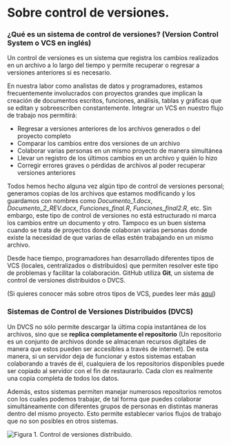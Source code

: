 # Sobre control de versiones. 
### ¿Qué es un sistema de control de versiones? (Version Control System o VCS en inglés) 

Un control de versiones es un sistema que registra los cambios realizados en un archivo a lo largo del tiempo y permite recuperar o regresar a versiones anteriores si es necesario. 

En nuestra labor como analistas de datos y programadores, estamos frecuentemente involucrados con proyectos grandes que implican la creación de documentos escritos, funciones, análisis, tablas y gráficas que se editan y sobreescriben constantemente. Integrar un VCS en nuestro flujo de trabajo nos permitirá:

- Regresar a versiones anteriores de los archivos generados o del proyecto completo
- Comparar los cambios entre dos versiones de un archivo
- Colaborar varias personas en un mismo proyecto de manera simultánea
- Llevar un registro de los últimos cambios en un archivo y quién lo hizo
- Corregir errores graves o pérdidas de archivos al poder recuperar versiones anteriores

Todos hemos hecho alguna vez algún tipo de control de versiones personal; generamos copias de los archivos que estamos modificando y los guardamos con nombres como *Documento_1.docx*, *Documento_2_REV.docx*, *Funciones_final.R*, *Funciones_final2.R*, etc. Sin embargo, este tipo de control de versiones no está estructurado ni marca los cambios entre un documento y otro. Tampoco es un buen sistema cuando se trata de proyectos donde colaboran varias personas donde existe la necesidad de que varias de ellas estén trabajando en un mismo archivo. 

Desde hace tiempo, programadores han desarrollado diferentes tipos de VCS (locales, centralizados o distribuidos) que permiten resolver este tipo de problemas y facilitar la colaboración. GitHub utiliza **Git**, un sistema de control de versiones distribuidos o DVCS. 

(Si quieres conocer más sobre otros tipos de VCS, puedes leer más [aquí](https://git-scm.com/book/es/v2/Inicio---Sobre-el-Control-de-Versiones-Acerca-del-Control-de-Versiones))

### Sistemas de Control de Versiones Distribuidos (DVCS)

Un DVCS no sólo permite descargar la última copia instantánea de los archivos, sino que se **replica completamente el repositorio** (Un repositorio es un conjunto de archivos donde se almacenan recursos digitales de manera que estos pueden ser accesibles a través de internet). De esta manera, si un servidor deja de funcionar y estos sistemas estaban colaborando a través de él, cualquiera de los repositorios disponibles puede ser copiado al servidor con el fin de restaurarlo. Cada clon es realmente una copia completa de todos los datos.

Además, estos sistemas permiten manejar numerosos repositorios remotos con los cuales podemos trabajar, de tal forma que puedes colaborar simultáneamente con diferentes grupos de personas en distintas maneras dentro del mismo proyecto. Esto permite establecer varios flujos de trabajo que no son posibles en otros sistemas.

![Figura 1. Control de versiones distribuido.](https://git-scm.com/book/en/v2/images/distributed.png)
